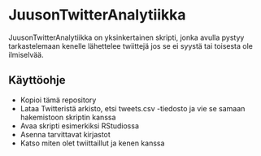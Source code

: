 # JuusonTwitterAnalytiikka

JuusonTwitterAnalytiikka on yksinkertainen skripti, jonka avulla pystyy tarkastelemaan kenelle lähettelee twiittejä jos se ei syystä tai toisesta ole ilmiselvää.

## Käyttöohje
* Kopioi tämä repository
* Lataa Twitteristä arkisto, etsi tweets.csv -tiedosto ja vie se samaan hakemistoon skriptin kanssa
* Avaa skripti esimerkiksi RStudiossa 
* Asenna tarvittavat kirjastot
* Katso miten olet twiittaillut ja kenen kanssa

